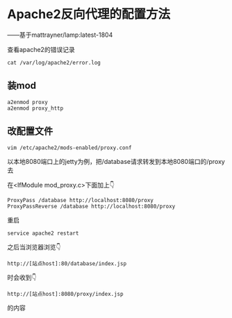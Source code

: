 ---
---
# Apache2反向代理的配置方法

——基于mattrayner/lamp:latest-1804

查看apache2的错误记录

    cat /var/log/apache2/error.log

## 装mod

    a2enmod proxy
    a2enmod proxy_http

## 改配置文件

    vim /etc/apache2/mods-enabled/proxy.conf

以本地8080端口上的jetty为例，把/database请求转发到本地8080端口的/proxy去

在\<IfModule mod_proxy.c>下面加上👇

    ProxyPass /database http://localhost:8080/proxy
    ProxyPassReverse /database http://localhost:8080/proxy

重启

    service apache2 restart

之后当浏览器浏览👇

    http://[站点host]:80/database/index.jsp

时会收到👇

    http://[站点host]:8080/proxy/index.jsp

的内容